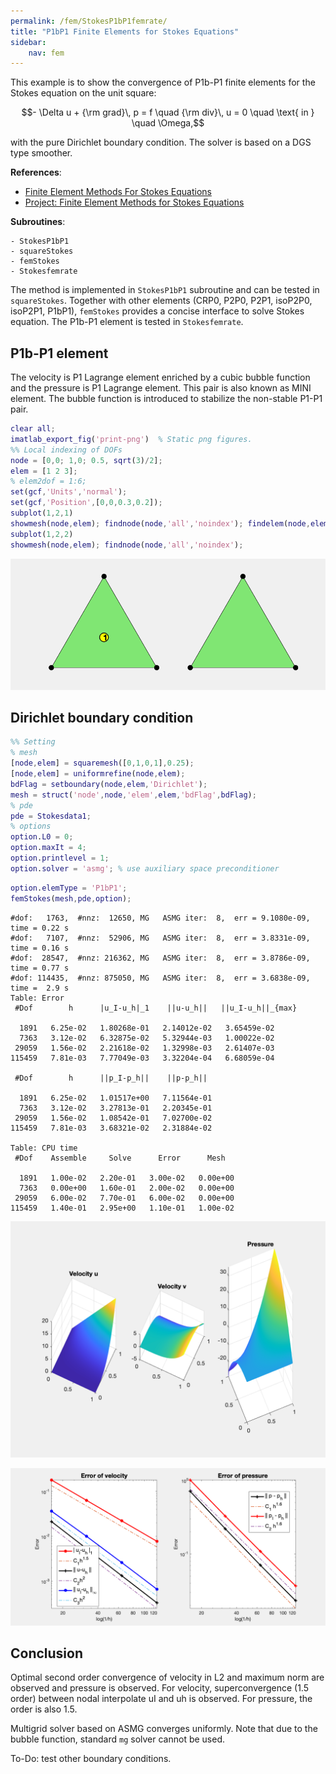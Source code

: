 ```yaml
---
permalink: /fem/StokesP1bP1femrate/
title: "P1bP1 Finite Elements for Stokes Equations"
sidebar:
    nav: fem
---
```


This example is to show the convergence of P1b-P1 finite elements for the Stokes equation on the unit square:

$$- \Delta u + {\rm grad}\, p  = f \quad {\rm div}\, u    = 0  \quad  \text{ in } \quad \Omega,$$

with the pure Dirichlet boundary condition. The solver is based on a DGS type smoother. 

**References**:
- [Finite Element Methods For Stokes Equations](http://www.math.uci.edu/~chenlong/226/FEMStokes.pdf)
- [Project: Finite Element Methods for Stokes Equations](../project/projectFEM.html)

**Subroutines**:

    - StokesP1bP1
    - squareStokes
    - femStokes
    - Stokesfemrate
    
The method is implemented in `StokesP1bP1` subroutine and can be tested in `squareStokes`. Together with other elements (CRP0, P2P0, P2P1, isoP2P0, isoP2P1, P1bP1), `femStokes` provides a concise interface to solve Stokes equation. The P1b-P1 element is tested in `Stokesfemrate`.

## P1b-P1 element

The velocity is P1 Lagrange element enriched by a cubic bubble function and the pressure is P1 Lagrange element. This pair is also known as MINI element. The bubble function is introduced to stabilize the non-stable P1-P1 pair. 


```matlab
clear all;
imatlab_export_fig('print-png')  % Static png figures.
%% Local indexing of DOFs
node = [0,0; 1,0; 0.5, sqrt(3)/2];
elem = [1 2 3];
% elem2dof = 1:6;
set(gcf,'Units','normal'); 
set(gcf,'Position',[0,0,0.3,0.2]);
subplot(1,2,1)
showmesh(node,elem); findnode(node,'all','noindex'); findelem(node,elem);
subplot(1,2,2)
showmesh(node,elem); findnode(node,'all','noindex');
```


    
![png](StokesP1bP1femrate_files/StokesP1bP1femrate_3_0.png)
    


## Dirichlet boundary condition


```matlab
%% Setting
% mesh
[node,elem] = squaremesh([0,1,0,1],0.25);
[node,elem] = uniformrefine(node,elem);
bdFlag = setboundary(node,elem,'Dirichlet');
mesh = struct('node',node,'elem',elem,'bdFlag',bdFlag);
% pde
pde = Stokesdata1; 
% options
option.L0 = 0;
option.maxIt = 4;
option.printlevel = 1;
option.solver = 'asmg'; % use auxiliary space preconditioner
```


```matlab
option.elemType = 'P1bP1';
femStokes(mesh,pde,option);
```

    #dof:   1763,  #nnz:  12650, MG   ASMG iter:  8,  err = 9.1080e-09,  time = 0.22 s
    #dof:   7107,  #nnz:  52906, MG   ASMG iter:  8,  err = 3.8331e-09,  time = 0.16 s
    #dof:  28547,  #nnz: 216362, MG   ASMG iter:  8,  err = 3.8786e-09,  time = 0.77 s
    #dof: 114435,  #nnz: 875050, MG   ASMG iter:  8,  err = 3.6838e-09,  time =  2.9 s
    Table: Error
     #Dof        h      |u_I-u_h|_1    ||u-u_h||   ||u_I-u_h||_{max}
    
      1891   6.25e-02   1.80268e-01   2.14012e-02   3.65459e-02
      7363   3.12e-02   6.32875e-02   5.32944e-03   1.00022e-02
     29059   1.56e-02   2.21618e-02   1.32998e-03   2.61407e-03
    115459   7.81e-03   7.77049e-03   3.32204e-04   6.68059e-04
    
     #Dof        h      ||p_I-p_h||    ||p-p_h||   
    
      1891   6.25e-02   1.01517e+00   7.11564e-01
      7363   3.12e-02   3.27813e-01   2.20345e-01
     29059   1.56e-02   1.08542e-01   7.02700e-02
    115459   7.81e-03   3.68321e-02   2.31884e-02
    
    Table: CPU time
     #Dof    Assemble     Solve      Error      Mesh    
    
      1891   1.00e-02   2.20e-01   3.00e-02   0.00e+00
      7363   0.00e+00   1.60e-01   2.00e-02   0.00e+00
     29059   6.00e-02   7.70e-01   6.00e-02   0.00e+00
    115459   1.40e-01   2.95e+00   1.10e-01   1.00e-02
    



    
![png](StokesP1bP1femrate_files/StokesP1bP1femrate_6_1.png)
    



    
![png](StokesP1bP1femrate_files/StokesP1bP1femrate_6_2.png)
    


## Conclusion

Optimal second order convergence of velocity in L2 and maximum norm are observed and pressure is observed. For velocity, superconvergence (1.5 order) between nodal interpolate uI and uh is observed. For pressure, the order is also 1.5. 

Multigrid solver based on ASMG converges uniformly. Note that due to the bubble function, standard `mg` solver cannot be used.  

To-Do: test other boundary conditions.
